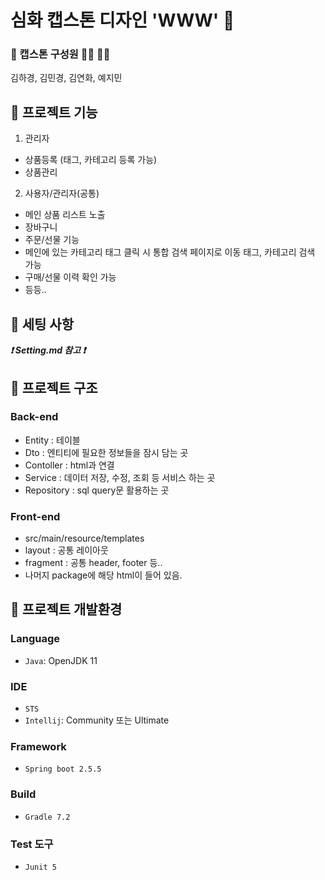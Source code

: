 # 심화 캡스톤 디자인 'WWW' 👋

### 🌠 캡스톤 구성원 🙇‍♀ 🙇‍♂  
김하경, 김민경, 김연화, 예지민

## 🌠 프로젝트 기능  
1. 관리자
- 상품등록 (태그, 카테고리 등록 가능)
- 상품관리

2. 사용자/관리자(공통)
- 메인 상품 리스트 노출
- 장바구니
- 주문/선물 기능
- 메인에 있는 카테고리 <a>태그 클릭 시 통합 검색 페이지로 이동
  태그, 카테고리 검색 가능
- 구매/선물 이력 확인 가능
- 등등..

## 🌠 세팅 사항  
***❗ Setting.md 참고 ❗***  

## 🌠 프로젝트 구조

### Back-end
- Entity : 테이블
- Dto : 엔티티에 필요한 정보들을 잠시 담는 곳
- Contoller : html과 연결 
- Service : 데이터 저장, 수정, 조회 등 서비스 하는 곳
- Repository : sql query문 활용하는 곳

### Front-end
- src/main/resource/templates
- layout : 공통 레이아웃
- fragment : 공통 header, footer 등.. 
- 나머지 package에 해당 html이 들어 있음.


## 🧶 프로젝트 개발환경  
### Language
- `Java`: OpenJDK 11

### IDE
- `STS`
- `Intellij`: Community 또는 Ultimate

### Framework 
- `Spring boot 2.5.5`

### Build
- `Gradle 7.2`

### Test 도구
- `Junit 5`
